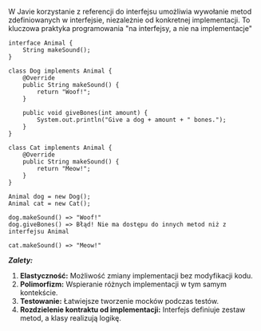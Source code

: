 W Javie korzystanie z referencji do interfejsu umożliwia wywołanie metod zdefiniowanych w interfejsie, niezależnie od konkretnej implementacji. To kluczowa praktyka programowania "na interfejsy, a nie na implementacje"

```
interface Animal {
	String makeSound();
}

class Dog implements Animal {
	@Override
	public String makeSound() {
		return "Woof!";
	}

	public void giveBones(int amount) {
		System.out.println("Give a dog + amount + " bones.");
	}
}

class Cat implements Animal {
	@Override
	public String makeSound() {
		return "Meow!";
	}
}

Animal dog = new Dog();
Animal cat = new Cat();

dog.makeSound() => "Woof!"
dog.giveBones() => Błąd! Nie ma dostępu do innych metod niż z interfejsu Animal

cat.makeSound() => "Meow!"
```

***Zalety:***
1. **Elastyczność:** Możliwość zmiany implementacji bez modyfikacji kodu.
2. **Polimorfizm:** Wspieranie różnych implementacji w tym samym kontekście.
3. **Testowanie:** Łatwiejsze tworzenie mocków podczas testów.
4. **Rozdzielenie kontraktu od implementacji:** Interfejs definiuje zestaw metod, a klasy realizują logikę.

